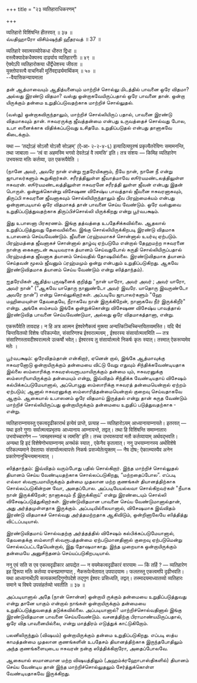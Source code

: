 +++
title = "२३ व्यतिहाराधिकरणम्"

+++

व्यतिहारो विशिंषन्ति हीतरवत् ॥ ३७ ॥  
வ்யதிஹாரோ விசிம்ஷந்தி ஹீதரவத் ॥ 37 ॥

व्यतिहारे स्वात्मरव्योरेकधा धीरुत द्विधा ॥  
वस्त्वैक्यादेकधैक्यस्य दार्ढ्याय व्यतिहारगीः ॥ ४९ ॥  
ऐक्येऽपि व्यतिहारोक्त्या धीर्द्वेधेशस्य जीवता ॥  
युक्तोपास्त्यै वाचनिकी मूर्तिवद्दार्ढ्यमार्थिकम् ॥ ५० ॥  
--वैयासिकन्यायमाला

தன் ஆத்மாவையும் ஆதித்யனையும் மாற்றிச் சொல்லு மிடத்தில் பாவனை ஒரே விதமா?
அல்லது இரண்டு விதமா? வஸ்து ஒன்றாகவேயிருப்பதால் ஒரே பாவனை தான். ஒன்றா
யிருக்கும் தன்மை உறுதிப்படுவதற்காக மாற்றிச் சொல்லுதல்.

(வஸ்து) ஒன்றாகவிருந்தாலும், மாற்றிச் சொல்லியிருப் பதால், பாவனை இரண்டு
விதமாகவும் தான். ஈசுவரருக்கு ஜீவத்தன்மை என்பது உருவத்தைச் சொல்வது போல,
உபா ஸனைக்காக விதிக்கப்படுவது உசிதமே. உறுதிப்படுதல் என்பது தானாகவே
கிடைக்கும்.

यथा — ‘तद्योऽहं सोऽसौ योऽसौ सोऽहम्’ (ऐ॰आ॰ २-२-४-६) इत्यादित्यपुरुषं
प्रकृत्यैतरेयिणः समामनन्ति, तथा जाबालाः — ‘त्वं वा अहमस्मि भगवो देवतेऽहं
वै त्वमसि’ इति। तत्र संशयः — किमिह व्यतिहारेण उभयरूपा मतिः कर्तव्या, उत
एकरूपैवेति ।

(நானே அவர், அவரே நான் என்று ஐதரேயிகளும், நீயே நான், நானே நீ என்று
ஜாபாலர்களும் கூறுகிறார்கள். சரீரத்திலுள்ள ஜீவாத்மாவே ஸூர்யமண்டலத்திலுள்ள
ஈசுவரன். ஸூர்யமண்டலத்திலுள்ள ஈசுவரனே சரீரத்தி லுள்ள ஜீவன் என்பது இதன்
பொருள். ஒன்றுக்கொன்று விசேஷண விசேஷ்ய பாவத்தால் ஜீவனை ஈசுவரனாகவும்,
திருப்பி ஈசுவரனை ஜீவனாகவும் சொல்லியிருந்தாலும் ஜீவ பிரஹ்மைக்யம் என்பது
ஒன்றானபடியால் ஒரே விதமாகத் தான் பாவனை செய்ய வேண்டும். ஒரே வஸ்துவை
உறுதிப்படுத்துவதற்காக திருப்பிச்சொல்லி யிருக்கிறது என்று பூர்வபக்ஷம்.

இது உபாஸனா பிரகரணம். இங்கு தத்வத்தை உபதேசிக்கவில்லை. ஆதலால்
உறுதிப்படுத்துவது தேவையில்லை. இங்கு சொல்லியிருக்கிறபடி இரண்டு விதமாக
உபாஸனம் செய்யவேண்டும். ஜீவனை ப்ரஹ்மமாகச் சொன்னால் உயர்வு ஏற்படும்.
பிரஹ்மத்தை ஜீவனாகச் சொன்னால் தாழ்வு ஏற்படுமே என்றால் தேஹமற்ற ஈசுவரனை
நான்கு கைகளுடன் கூடியவராக த்யானம் செய்வதுபோல் சுருதி சொல்லியிருப்பதால்
பிரஹ்மத்தை ஜீவனாக த்யானம் செய்வதில் தோஷமில்லை. இரண்டுவிதமாக த்யானம்
செய்தவன் மூலம் ஜீவனும் ப்ரஹ்மமும் ஒன்று என்பதும் உறுதிப்படுகிறது. ஆகவே
இரண்டுவிதமாக த்யானம் செய்ய வேண்டும் என்று ஸித்தாந்தம்).

ஐதரேயிகள் ஆதித்ய புருஷனைக் குறித்து "நான் யாரோ, அவர் அவர் ; அவர் யாரோ,
அவர் நான்" (“ஆகவே யாதொரு நானுண்டோ அவர் இவரே. யாதொரு இவருண்டோ அவரே நான்”)
என்று சொல்லுகிறார்கள். அப்படியே ஜாபாலர்களும் "ஹே மஹிமையுள்ள தேவதையே,
நீராகவே நான் இருக்கிறேன், நானாகவே நீர் இருக்கிறீர்" என்று. அங்கே ஸம்சயம்
இங்கே ஒன்றுக்கொன்று விசேஷண விசேஷ்ய பாவத்தால் இரண்டுவித பாவனை
செய்யவேண்டுமா, அல்லது ஒரே விதமாகத்தானா, என்று.

एकरूपैवेति तावदाह। न हि अत्र आत्मन ईश्वरेणैकत्वं मुक्त्वा
अन्यत्किञ्चिच्चिन्तयितव्यमस्ति। यदि चैवं चिन्तयितव्यो विशेषः
परिकल्प्येत, संसारिणश्च ईश्वरात्मत्वम् , ईश्वरस्य संसार्यात्मत्वमिति —
तत्र संसारिणस्तावदीश्वरात्मत्वे उत्कर्षो भवेत्। ईश्वरस्य तु
संसार्यात्मत्वे निकर्षः कृतः स्यात्। तस्मात् ऐकरूप्यमेव मतेः ।

பூர்வபக்ஷம்: ஒரேவிதம்தான் என்கிறார், ஏனென் றால், இங்கே ஆத்மாவுக்கு
ஈசுவரனோடு ஒன்றாயிருக்கும் தன்மையை விட்டு வேறு எதுவும்
சிந்திக்கவேண்டியதாக இல்லை ஸம்ஸாரிக்கு ஈசுவரஸ்வரூபமாயிருக்கும் தன்மை
யும், ஈசுவரனுக்கு ஸம்ஸாரியாயிருக்கும் தன்மையும் என்று, இவ்விதம்
சிந்திக்க வேண்டியதாய் விசேஷம் கல்பிக்கப்படுமேயானால், அப்பொழுது
ஸம்ஸாரிக்கு ஈசுவரத் தன்மையென்றால் ஏற்றம் ஏற்படும்; ஆனால் ஈசுவரனுக்கு
ஸம்ஸாரித்தன்மையென்றால் குறைவு செய்வதாகவே ஆகும். ஆகையால் உபாஸனம் ஒரே
விதமாய் இருத்தல் என்று தான் கருத வேண்டும் மாற்றிச் சொல்லியிருப்பது
ஒன்றாயிருக்கும் தன்மையை உறுதிப் படுத்துவதற்காக - என்று.

व्यतिहाराम्नायस्तु एकत्वदृढीकारार्थ इत्येवं प्राप्ते, प्रत्याह —
व्यतिहारोऽयम् आध्यानायाम्नायते। इतरवत् — यथा इतरे गुणाः
सर्वात्मत्वप्रभृतयः आध्यानाय आम्नायन्ते, तद्वत्। तथा हि विशिंषन्ति
समाम्नातारः उभयोच्चारणेन — ‘त्वमहमस्म्यहं च त्वमसि’ इति। तच्च
उभयरूपायां मतौ कर्तव्यायाम् अर्थवद्भवति। अन्यथा हि इदं
विशेषेणोभयाम्नानम् अनर्थकं स्यात् , एकेनैव कृतत्वात्। ननु उभयाम्नानस्य
अर्थविशेषे परिकल्प्यमाने देवतायाः संसार्यात्मत्वापत्तेः निकर्षः
प्रसज्येतेत्युक्तम् — नैष दोषः; ऐकात्म्यस्यैव अनेन
प्रकारेणानुचिन्त्यमानत्वात् ।

ஸித்தாந்தம்: இவ்விதம் வரும்போது பதில் சொல்கிறார். இந்த மாற்றிச்
சொல்லுதல் தியானம் செய்ய வேண்டியதற்காக சொல்லப்படுகிறது, “மற்றதைப்போல”.
எப்படி எல்லா ஸ்வரூபமாயிருக்கும் தன்மை முதலான மற்ற குணங்கள்
தியானத்திற்காக சொல்லப்படுகின்றன வோ, அதைப்போல. அப்படியேயல்லவா
சொல்கிறவர்கள் "நீயாக நான் இருக்கிறேன்; நானாகவும் நீ இருக்கிறாய்” என்று
இரண்டையும் சொல்லி விசேஷப்படுத்துகிறார்கள். இரண்டுவிதமான பாவனை செய்ய
வேண்டுமானால்தான், அது அர்த்தமுள்ளதாக இருக்கும். அப்படியில்லையானால்,
விசேஷமாக இவ்விதம் இரண்டு விதமாகச் சொல்வது அர்த்தமற்றதாக ஆகிவிடும்,
ஒன்றினாலேயே ஸித்தித்து விட்டப்படியால்.

இரண்டுவிதமாய் சொல்வதற்கு அர்த்தத்தில் விசேஷம் கல்பிக்கப்படுமேயானால்,
தேவதைக்கு ஸம்ஸாரி ஸ்வரூபத்தன்மை ஏற்படுமானதினால் குறைவு ஏற்படுமென்று
சொல்லப்பட்டதேயென்றால், இது தோஷமாகாது. இந்த முறையாக ஒன்றாயிருக்கும்
தன்மையே அனுசிந்தனம் செய்யப்படுகிறபடியால்.

ननु एवं सति स एव एकत्वदृढीकार आपद्येत — न वयमेकत्वदृढीकारं वारयामः — किं
तर्हि ? — व्यतिहारेण इह द्विरूपा मतिः कर्तव्या वचनप्रामाण्यात् ,
नैकरूपेत्येतावत् उपपादयामः। फलतस्तु एकत्वमपि दृढीभवति। यथा
आध्यानार्थेऽपि सत्यकामादिगुणोपदेशे तद्गुण ईश्वरः प्रसिध्यति, तद्वत्।
तस्मादयमाध्यातव्यो व्यतिहारः समाने च विषये उपसंहर्तव्यो भवतीति ॥ ३७ ॥

அப்படியானால் அதே (நான் சொன்ன) ஒன்றாயி ருக்கும் தன்மையை உறுதிப்படுத்துவது
என்று தானே யாகும் என்றால் நாங்கள் ஒன்றாயிருக்கும் தன்மையை
உறுதிப்படுத்துவதைத் தடுக்கவில்லை. அப்படியானால்? மாற்றிச்சொல்வதினால்
இங்கு இரண்டுவிதமான பாவனை செய்யவேண்டும். வசனத்திற்கு
பிராமாண்யமிருப்பதால், ஒரே வித பாவனையில்லை, என்று மாத்திரம் எடுத்துக்
காட்டுகிறோம்.

பலனிலிருந்தும் (விஷயம்) ஒன்றாயிருக்கும் தன்மை உறுதிப்படுகிறது. எப்படி
ஸத்ய காமத்தன்மை முதலான குணங்களின் உபதேசம் தியானத்திற்காக இருந்தபோதிலும்
அந்த குணங்களையுடைய ஈசுவரன் நன்கு ஸித்திக்கிறாரோ, அதைப்போலவே.

ஆகையால் ஸமானமான மற்ற விஷயத்திலும் (அஹம்க்ரஹோபாஸ்திகளில்) தியானம் செய்ய
வேண்டிய தான் இந்த மாற்றிச்சொல்லுதலும் சேர்த்துக்கொள்ள வேண்டியதாகவே
இருக்கிறது.
